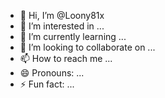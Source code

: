 - 👋 Hi, I’m @Loony81x
- 👀 I’m interested in ...
- 🌱 I’m currently learning ...
- 💞️ I’m looking to collaborate on ...
- 📫 How to reach me ...
- 😄 Pronouns: ...
- ⚡ Fun fact: ...

<!---
Loony81x/Loony81x is a ✨ special ✨ repository because its `README.md` (this file) appears on your GitHub profile.
You can click the Preview link to take a look at your changes.
--->
